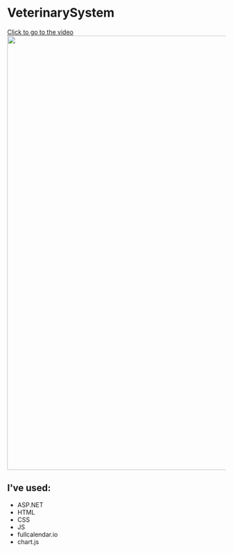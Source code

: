 # VeterinarySystem
<a href="https://youtu.be/_8c6GhvSoAE">Click to go to the video</a> <br>
<img src="https://github.com/trzcinska-magdalena/VeterinarySystem/assets/109164652/15a838d2-5758-43f6-82ae-8a4454bccfec" width="1000">

## I've used:
- ASP.NET
- HTML
- CSS
- JS
- fullcalendar.io
- chart.js
